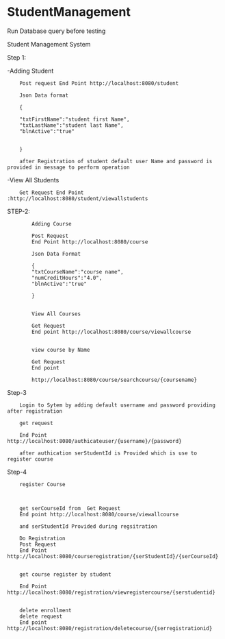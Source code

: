 # StudentManagement

Run Database query before testing

Student Management System

Step 1: 

-Adding Student
    
		Post request End Point http://localhost:8080/student
		
		Json Data format
		
		{

		"txtFirstName":"student first Name",
		"txtLastName":"student last Name",
		"blnActive":"true"


		}

		after Registration of student default user Name and password is provided in message to perform operation

-View All Students

		Get Request End Point :http://localhost:8080/student/viewallstudents
		

STEP-2:

			Adding Course 
			
			Post Request
			End Point http://localhost:8080/course

			Json Data Format
			
			{
			"txtCourseName":"course name",
			"numCreditHours":"4.0",
			"blnActive":"true"
	
			}
			
			
			View All Courses
			
			Get Request 
			End point http://localhost:8080/course/viewallcourse
			
			
			view course by Name
			
			Get Request 
			End point
			
			http://localhost:8080/course/searchcourse/{coursename}
			
			

Step-3

		Login to Sytem by adding default username and password providing after registration
		
		get request  

		End Point http://localhost:8080/authicateuser/{username}/{password}
		
		after authication serStudentId is Provided which is use to register course
		
		

Step-4

		register Course 
		
		
		
		get serCourseId from  Get Request 
		End point http://localhost:8080/course/viewallcourse
		
		and serStudentId Provided during regsitration
		
		Do Registration
		Post Request 
		End Point http://localhost:8080/courseregistration/{serStudentId}/{serCourseId}
		
		
		get course register by student
		
		End Point http://localhost:8080/registration/viewregistercourse/{serstudentid}
		
		
		delete enrollment 
		delete request 
		End point http://localhost:8080/registration/deletecourse/{serregistrationid}
		 
		
		



